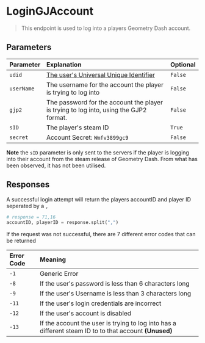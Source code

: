 # LoginGJAccount

> This endpoint is used to log into a players Geometry Dash account.

## Parameters

| Parameter  | Explanation                                                                                           | Optional |
| :--------- | :---------------------------------------------------------------------------------------------------- | :------- |
| `udid`     | [The user's Universal Unique Identifier](https://en.wikipedia.org/wiki/Universally_unique_identifier) | `False`  |
| `userName` | The username for the account the player is trying to log into                                         | `False`  |
| `gjp2`     | The password for the account the player is trying to log into, using the GJP2 format.                               | `False`  |
| `sID`      | The player's steam ID                                                                                 | `True`   |
| `secret`   | Account Secret: `Wmfv3899gc9`                                                                         | `False`  |

**Note** 
the `sID` parameter is only sent to the servers if the player is logging into their account from the steam release of Geometry Dash. From what has been observed, it has not been utilised.

## Responses

A successful login attempt will return the players accountID and player ID seperated by a `,`

```py
# response = 71,16
accountID, playerID = response.split(",")
```

If the request was not successful, there are 7 different error codes that can be returned

| Error Code | Meaning                                                                                                   |
| :--------- | :-------------------------------------------------------------------------------------------------------- |
| `-1`       | Generic Error                                                                                             |
| `-8`       | If the user's password is less than 6 characters long                                                     |
| `-9`       | If the user's Username is less than 3 characters long                                                     |
| `-11`      | If the user's login credentials are incorrect                                                             |
| `-12`      | If the user's account is disabled                                                                         |
| `-13`      | If the account the user is trying to log into has a different steam ID to to that account **(Unused)** |
